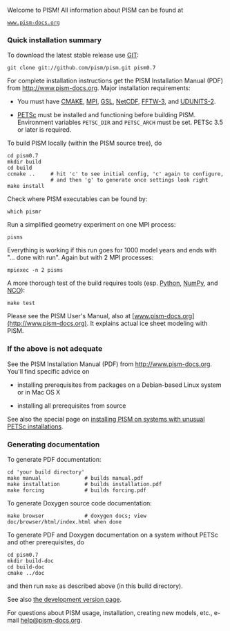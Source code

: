 Welcome to PISM!  All information about PISM can be found at

[`www.pism-docs.org`](http://www.pism-docs.org)

### Quick installation summary

To download the latest stable release use [GIT](http://git-scm.com/):

    git clone git://github.com/pism/pism.git pism0.7

For complete installation instructions get the PISM Installation Manual (PDF)
from http://www.pism-docs.org.  Major installation requirements:

- You must have [CMAKE](http://www.cmake.org/),
  [MPI](http://www.mcs.anl.gov/mpi/),
  [GSL](http://www.gnu.org/software/gsl/),
  [NetCDF](http://www.unidata.ucar.edu/software/netcdf/),
  [FFTW-3](http://www.fftw.org),
  and [UDUNITS-2](http://www.unidata.ucar.edu/software/udunits/).

- [PETSc](http://www-unix.mcs.anl.gov/petsc/) must be installed and functioning
  before building PISM.  Environment variables `PETSC_DIR` and `PETSC_ARCH`
  must be set.  PETSc 3.5 or later is required.

To build PISM locally (within the PISM source tree), do

    cd pism0.7
    mkdir build
    cd build
    ccmake ..     # hit 'c' to see initial config, 'c' again to configure,
                  # and then 'g' to generate once settings look right
    make install

Check where PISM executables can be found by:

    which pismr

Run a simplified geometry experiment on one MPI process:

    pisms

Everything is working if this run goes for 1000 model years and ends with
"... done with run".  Again but with 2 MPI processes:

    mpiexec -n 2 pisms

A more thorough test of the build requires tools (esp. [Python](https://www.python.org/), [NumPy](http://www.numpy.org/), and [NCO](http://nco.sourceforge.net/)):

    make test

Please see the PISM User's Manual, also at [www.pism-docs.org](http://www.pism-docs.org).
It explains actual ice sheet modeling with PISM.


### If the above is not adequate

See the PISM Installation Manual (PDF) from http://www.pism-docs.org.  You'll find specific advice on

- installing prerequisites from packages on a Debian-based Linux system or in Mac OS X

- installing all prerequisites from source

See also the special page on [installing PISM on systems with unusual PETSc installations](http://www.pism-docs.org/wiki/doku.php?id=manual_petsc_setup).


### Generating documentation

To generate PDF documentation:

    cd 'your build directory'
    make manual              # builds manual.pdf
    make installation        # builds installation.pdf
    make forcing             # builds forcing.pdf

To generate Doxygen source code documentation:

    make browser             # doxygen docs; view doc/browser/html/index.html when done

To generate PDF and Doxygen documentation on a system without PETSc and other prerequisites, do

    cd pism0.7
    mkdir build-doc
    cd build-doc
    cmake ../doc

and then run `make` as described above (in this build directory).

See also [the development version page](http://www.pism-docs.org/wiki/doku.php?id=development_version).

For questions about PISM usage, installation, creating new models, etc.,
e-mail <help@pism-docs.org>.

